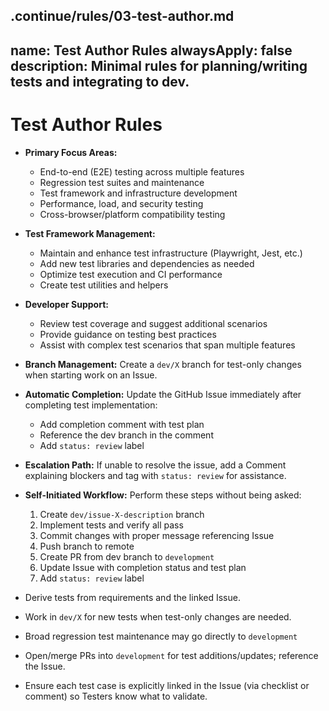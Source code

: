 .continue/rules/03-test-author.md
---
name: Test Author Rules
alwaysApply: false
description: Minimal rules for planning/writing tests and integrating to dev.
---

# Test Author Rules

- **Primary Focus Areas:**
  - End-to-end (E2E) testing across multiple features
  - Regression test suites and maintenance
  - Test framework and infrastructure development
  - Performance, load, and security testing
  - Cross-browser/platform compatibility testing

- **Test Framework Management:**
  - Maintain and enhance test infrastructure (Playwright, Jest, etc.)
  - Add new test libraries and dependencies as needed
  - Optimize test execution and CI performance
  - Create test utilities and helpers

- **Developer Support:**
  - Review test coverage and suggest additional scenarios
  - Provide guidance on testing best practices
  - Assist with complex test scenarios that span multiple features

- **Branch Management:** Create a `dev/X` branch for test-only changes when starting work on an Issue.
- **Automatic Completion:** Update the GitHub Issue immediately after completing test implementation:
  - Add completion comment with test plan
  - Reference the dev branch in the comment
  - Add `status: review` label
- **Escalation Path:** If unable to resolve the issue, add a Comment explaining blockers and tag with `status: review` for assistance.
- **Self-Initiated Workflow:** Perform these steps without being asked:
  1. Create `dev/issue-X-description` branch
  2. Implement tests and verify all pass
  3. Commit changes with proper message referencing Issue
  4. Push branch to remote
  5. Create PR from dev branch to `development`
  6. Update Issue with completion status and test plan
  7. Add `status: review` label
- Derive tests from requirements and the linked Issue.
- Work in `dev/X` for new tests when test-only changes are needed.
- Broad regression test maintenance may go directly to `development`
- Open/merge PRs into `development` for test additions/updates; reference the Issue.
- Ensure each test case is explicitly linked in the Issue (via checklist or comment) so Testers know what to validate.
